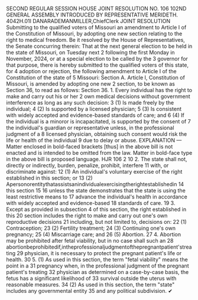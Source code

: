 SECOND REGULAR SESSION
HOUSE JOINT
RESOLUTION NO. 106
102ND GENERAL ASSEMBLY
INTRODUCED BY REPRESENTATIVE MERIDETH.
4042H.01I DANARADEMANMILLER,ChiefClerk
JOINT RESOLUTION
Submitting to the qualified voters of Missouri an amendment to Article I of the Constitution
of Missouri, by adopting one new section relating to the right to medical freedom.
Be it resolved by the House of Representatives, the Senate concurring therein:
That at the next general election to be held in the state of Missouri, on Tuesday next
2 following the first Monday in November, 2024, or at a special election to be called by the
3 governor for that purpose, there is hereby submitted to the qualified voters of this state, for
4 adoption or rejection, the following amendment to Article I of the Constitution of the state of
5 Missouri:
Section A. Article I, Constitution of Missouri, is amended by adopting one new
2 section, to be known as Section 36, to read as follows:
Section 36. 1. Every individual has the right to make and carry out his or her
2 own medical decisions without government interference as long as any such decision:
3 (1) Is made freely by the individual;
4 (2) Is supported by a licensed physician;
5 (3) Is consistent with widely accepted and evidence-based standards of care; and
6 (4) If the individual is a minoror is incapacitated, is supported by the consent of
7 the individual's guardian or representative unless, in the professional judgment of a
8 licensed physician, obtaining such consent would risk the life or health of the individual
9 due to delay or abuse.
EXPLANATION — Matter enclosed in bold-faced brackets [thus] in the above bill is not enacted and is
intended to be omitted from the law. Matter in bold-face type in the above bill is proposed language.
HJR 106 2
10 2. The state shall not, directly or indirectly, burden, penalize, prohibit, interfere
11 with, or discriminate against:
12 (1) An individual's voluntary exercise of the right established in this section; or
13 (2) Apersonorentitythatassistsanindividualexercisingtherightestablishedin
14 this section
15
16 unless the state demonstrates that the state is using the least restrictive means to
17 advance the individual's health in accordance with widely accepted and evidence-based
18 standards of care.
19 3. Except as provided in subsection 4 of this section, the right established in this
20 section includes the right to make and carry out one's own reproductive decisions
21 including, but not limited to, decisions on:
22 (1) Contraception;
23 (2) Fertility treatment;
24 (3) Continuing one's own pregnancy;
25 (4) Miscarriage care; and
26 (5) Abortion.
27 4. Abortion may be prohibited after fetal viability, but in no case shall such an
28 abortionbeprohibitedif,intheprofessionaljudgmentofthepregnantpatient'streating
29 physician, it is necessary to protect the pregnant patient's life or health.
30 5. (1) As used in this section, the term "fetal viability" means the point in a
31 pregnancy when, in the professional judgment of the pregnant patient's treating
32 physician as determined on a case-by-case basis, the fetus has a significant likelihood of
33 survival outside the uterus with reasonable measures.
34 (2) As used in this section, the term "state" includes any governmental entity
35 and any political subdivision.
✔